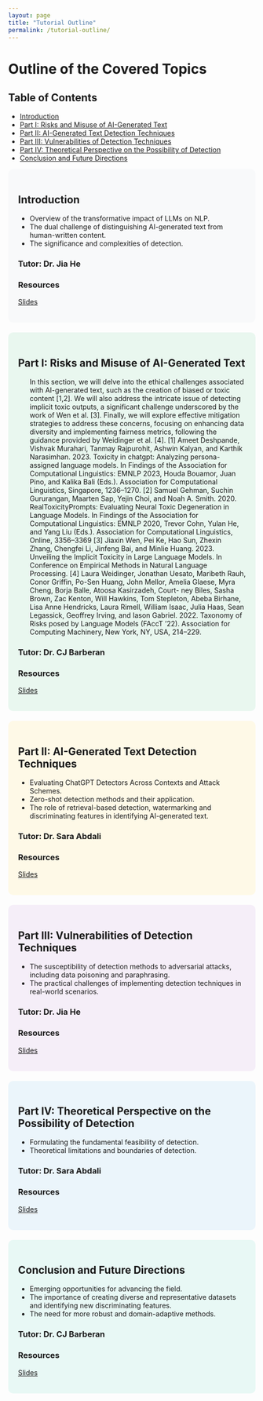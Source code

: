 ```yaml
---
layout: page
title: "Tutorial Outline"
permalink: /tutorial-outline/
---
```


# Outline of the Covered Topics

## Table of Contents
- [Introduction](#introduction)
- [Part I: Risks and Misuse of AI-Generated Text](#part-i-risks-and-misuse-of-ai-generated-text)
- [Part II: AI-Generated Text Detection Techniques](#part-ii-ai-generated-text-detection-techniques)
- [Part III: Vulnerabilities of Detection Techniques](#part-iii-vulnerabilities-of-detection-techniques)
- [Part IV: Theoretical Perspective on the Possibility of Detection](#part-iv-theoretical-perspective-on-the-possibility-of-detection)
- [Conclusion and Future Directions](#conclusion-and-future-directions)

<div style="display: flex; flex-direction: column; gap: 20px;">

  <div id="introduction" style="background-color: #f8f9fa; padding: 20px; border-radius: 10px;">
    <h2>Introduction</h2>
    <ul>
      <li>Overview of the transformative impact of LLMs on NLP.</li>
      <li>The dual challenge of distinguishing AI-generated text from human-written content.</li>
      <li>The significance and complexities of detection.</li>
    </ul>
    <h3>Tutor: Dr. Jia He</h3>
    <h3>Resources</h3>
    <p><a href="assets/slides/dummy_slide.pptx" download>Slides</a></p>
  </div>

  <div id="part-i-risks-and-misuse-of-ai-generated-text" style="background-color: #e9f7ef; padding: 20px; border-radius: 10px;">
    <h2>Part I: Risks and Misuse of AI-Generated Text</h2>
    <ul>
      In this section, we will delve into the ethical challenges associated with AI-generated text, such as the creation of biased or toxic content [1,2]. We will also address the intricate issue of detecting implicit toxic outputs, a significant challenge underscored by the work of Wen et al. [3]. Finally, we will explore effective mitigation strategies to address these concerns, focusing on enhancing data diversity and implementing fairness metrics, following the guidance provided by Weidinger et al. [4].
    [1] Ameet Deshpande, Vishvak Murahari, Tanmay Rajpurohit, Ashwin Kalyan, and
Karthik Narasimhan. 2023. Toxicity in chatgpt: Analyzing persona-assigned
language models. In Findings of the Association for Computational Linguistics:
EMNLP 2023, Houda Bouamor, Juan Pino, and Kalika Bali (Eds.). Association
for Computational Linguistics, Singapore, 1236–1270.
    [2] Samuel Gehman, Suchin Gururangan, Maarten Sap, Yejin Choi, and Noah A.
Smith. 2020. RealToxicityPrompts: Evaluating Neural Toxic Degeneration in
Language Models. In Findings of the Association for Computational Linguistics:
EMNLP 2020, Trevor Cohn, Yulan He, and Yang Liu (Eds.). Association for
Computational Linguistics, Online, 3356–3369 
    [3] Jiaxin Wen, Pei Ke, Hao Sun, Zhexin Zhang, Chengfei Li, Jinfeng Bai, and Minlie
Huang. 2023. Unveiling the Implicit Toxicity in Large Language Models. In
Conference on Empirical Methods in Natural Language Processing.
    [4] Laura Weidinger, Jonathan Uesato, Maribeth Rauh, Conor Griffin, Po-Sen Huang,
John Mellor, Amelia Glaese, Myra Cheng, Borja Balle, Atoosa Kasirzadeh, Court-
ney Biles, Sasha Brown, Zac Kenton, Will Hawkins, Tom Stepleton, Abeba
Birhane, Lisa Anne Hendricks, Laura Rimell, William Isaac, Julia Haas, Sean
Legassick, Geoffrey Irving, and Iason Gabriel. 2022. Taxonomy of Risks posed
by Language Models (FAccT ’22). Association for Computing Machinery, New
York, NY, USA, 214–229.
    </ul>
    <h3>Tutor: Dr. CJ Barberan</h3>
    <h3>Resources</h3>
    <p><a href="assets/slides/dummy_slide.pptx" download>Slides</a></p>
  </div>

  <div id="part-ii-ai-generated-text-detection-techniques" style="background-color: #fef9e7; padding: 20px; border-radius: 10px;">
    <h2>Part II: AI-Generated Text Detection Techniques</h2>
    <ul>
      <li>Evaluating ChatGPT Detectors Across Contexts and Attack Schemes.</li>
      <li>Zero-shot detection methods and their application.</li>
      <li>The role of retrieval-based detection, watermarking and discriminating features in identifying AI-generated text.</li>
    </ul>
    <h3>Tutor: Dr. Sara Abdali</h3>
    <h3>Resources</h3>
    <p><a href="assets/slides/dummy_slide.pptx" download>Slides</a></p>
  </div>

  <div id="part-iii-vulnerabilities-of-detection-techniques" style="background-color: #f5eef8; padding: 20px; border-radius: 10px;">
    <h2>Part III: Vulnerabilities of Detection Techniques</h2>
    <ul>
      <li>The susceptibility of detection methods to adversarial attacks, including data poisoning and paraphrasing.</li>
      <li>The practical challenges of implementing detection techniques in real-world scenarios.</li>
    </ul>
    <h3>Tutor: Dr. Jia He</h3>
    <h3>Resources</h3>
    <p><a href="assets/slides/dummy_slide.pptx" download>Slides</a></p>
  </div>

  <div id="part-iv-theoretical-perspective-on-the-possibility-of-detection" style="background-color: #ebf5fb; padding: 20px; border-radius: 10px;">
    <h2>Part IV: Theoretical Perspective on the Possibility of Detection</h2>
    <ul>
      <li>Formulating the fundamental feasibility of detection.</li>
      <li>Theoretical limitations and boundaries of detection.</li>
    </ul>
    <h3>Tutor: Dr. Sara Abdali</h3>
    <h3>Resources</h3>
    <p><a href="assets/slides/dummy_slide.pptx" download>Slides</a></p>
  </div>

  <div id="conclusion-and-future-directions" style="background-color: #e8f8f5; padding: 20px; border-radius: 10px;">
    <h2>Conclusion and Future Directions</h2>
    <ul>
      <li>Emerging opportunities for advancing the field.</li>
      <li>The importance of creating diverse and representative datasets and identifying new discriminating features.</li>
      <li>The need for more robust and domain-adaptive methods.</li>
    </ul>
    <h3>Tutor: Dr. CJ Barberan</h3>
    <h3>Resources</h3>
    <p><a href="assets/slides/dummy_slide.pptx" download>Slides</a></p>
  </div>

</div>
